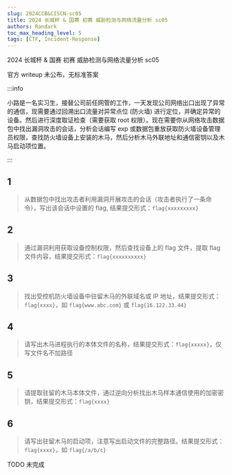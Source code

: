 ```yaml
---
slug: 2024CCB&CISCN-sc05
title: 2024 长城杯 & 国赛 初赛 威胁检测与网络流量分析 sc05
authors: Randark
toc_max_heading_level: 5
tags: [CTF, Incident-Response]
---
```


2024 长城杯 & 国赛 初赛 威胁检测与网络流量分析 sc05

官方 writeup 未公布，无标准答案

<!-- truncate -->

:::info

小路是一名实习生，接替公司前任网管的工作，一天发现公司网络出口出现了异常的通信，现需要通过回溯出口流量对异常点位 (防火墙) 进行定位，并确定异常的设备。然后进行深度取证检查（需要获取 root 权限）。现在需要你从网络攻击数据包中找出漏洞攻击的会话，分析会话编写 exp 或数据包重放获取防火墙设备管理员权限，查找防火墙设备上安装的木马，然后分析木马外联地址和通信密钥以及木马启动项位置。

:::

## 1

> 从数据包中找出攻击者利用漏洞开展攻击的会话（攻击者执行了一条命令），写出该会话中设置的 flag, 结果提交形式：`flag{xxxxxxxxx}`

## 2

> 通过漏洞利用获取设备控制权限，然后查找设备上的 flag 文件，提取 flag 文件内容，结果提交形式：`flag{xxxxxxxxxx}`

## 3

> 找出受控机防火墙设备中驻留木马的外联域名或 IP 地址，结果提交形式：`flag{xxxx}`，如 `flag{www.abc.com}` 或 `flag{16.122.33.44}`

## 4

> 请写出木马进程执行的本体文件的名称，结果提交形式：`flag{xxxxx}`，仅写文件名不加路径

## 5

> 请提取驻留的木马本体文件，通过逆向分析找出木马样本通信使用的加密密钥，结果提交形式：`flag{xxxx}`

## 6

> 请写出驻留木马的启动项，注意写出启动文件的完整路径。结果提交形式：`flag{xxxx}`，如 `flag{/a/b/c}`

TODO 未完成
